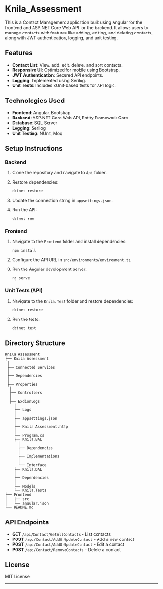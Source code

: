 # Knila\_Assessment

This is a Contact Management application built using Angular for the frontend and ASP.NET Core Web API for the backend. It allows users to manage contacts with features like adding, editing, and deleting contacts, along with JWT authentication, logging, and unit testing.

## Features

* **Contact List**: View, add, edit, delete, and sort contacts.
* **Responsive UI**: Optimized for mobile using Bootstrap.
* **JWT Authentication**: Secured API endpoints.
* **Logging**: Implemented using Serilog.
* **Unit Tests**: Includes xUnit-based tests for API logic.

## Technologies Used

* **Frontend**: Angular, Bootstrap
* **Backend**: ASP.NET Core Web API, Entity Framework Core
* **Database**: SQL Server
* **Logging**: Serilog
* **Unit Testing**: NUnit, Moq

## Setup Instructions

### Backend

1. Clone the repository and navigate to `Api` folder.
2. Restore dependencies:

   ```bash
   dotnet restore
   ```
3. Update the connection string in `appsettings.json`.
4. Run the API:

   ```bash
   dotnet run
   ```

### Frontend

1. Navigate to the `Frontend` folder and install dependencies:

   ```bash
   npm install
   ```
2. Configure the API URL in `src/environments/environment.ts`.
3. Run the Angular development server:

   ```bash
   ng serve
   ```

### Unit Tests (API)

1. Navigate to the `Knila.Test` folder and restore dependencies:

   ```bash
   dotnet restore
   ```
2. Run the tests:

   ```bash
   dotnet test
   ```

## Directory Structure

```
Knila Assessment 
├── Knila Assessment
 │ 
 ├── Connected Services 
 │ 
 ├── Dependencies 
 │ 
 ├── Properties
  │ 
  ├── Controllers 
  │ 
  ├── ExdionLogs
    │ 
    ├── Logs 
    │ 
    ├── appsettings.json 
    │ 
    ├── Knila Assessment.http 
    │ 
    └── Program.cs
    ├── Knila.BAL
      │ 
      ├── Dependencies 
      │ 
      ├── Implementations 
      │ 
      └── Interface
    ├── Knila.DAL 
    │ 
    ├── Dependencies 
    │ 
    └── Models 
    └── Knila.Tests
├── Frontend
│   ├── src
│   └── angular.json
└── README.md
```

## API Endpoints

* **GET** `/api/Contact/GetAllContacts` - List contacts
* **POST** `/api/Contact/AddOrUpdateContact` - Add a new contact
* **POST** `/api/Contact/AddOrUpdateContact` - Edit a contact
* **POST** `/api/Contact/RemoveContacts` - Delete a contact

## License

MIT License

---
